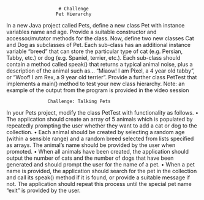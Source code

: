                        # Challenge
                      Pet Hierarchy
 
In a new Java project called Pets, define a new class Pet with instance variables name and
age. Provide a suitable constructor and accessor/mutator methods for the class.
Now, define two new classes Cat and Dog as subclasses of Pet. Each sub-class has an
additional instance variable “breed” that can store the particular type of cat (e.g. Persian,
Tabby, etc.) or dog (e.g. Spaniel, terrier, etc.).
Each sub-class should contain a method called speak() that returns a typical animal noise,
plus a description of the animal such as…
“Miaow! I am Pixel, a 4 year old tabby”, or
“Woof! I am Rex, a 9 year old terrier”.
Provide a further class PetTest that implements a main() method to test your new class
hierarchy.
Note: an example of the output from the program is provided in the video session

                   Challenge: Talking Pets
In your Pets project, modify the class PetTest with functionality as follows.
• The application should create an array of 5 animals which is populated by repeatedly
prompting the user whether they want to add a cat or dog to the collection.
• Each animal should be created by selecting a random age (within a sensible range)
and a random breed selected from lists specified as arrays. The animal’s name
should be provided by the user when promoted.
• When all animals have been created, the application should output the number of
cats and the number of dogs that have been generated and should prompt the user
for the name of a pet.
• When a pet name is provided, the application should search for the pet in the
collection and call its speak() method if it is found, or provide a suitable message
if not. The application should repeat this process until the special pet name “exit” is
provided by the user.
